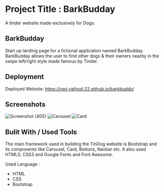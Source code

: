 
# Project Title : BarkBudday

A tinder website made exclusively for Dogs.


## BarkBudday

Start up landing page for a fictional application named BarkBudday. BarkBudday allows the user to find other dogs & their owners nearby in the swipe left/right style made famous by Tinder.

  
## Deployment

Deployed Website: https://ravi-rathod-22.github.io/barkbuddy/

  
## Screenshots

![Screenshot (405)](https://user-images.githubusercontent.com/68047476/133917815-592ce5ee-7558-44c4-94a1-ee4850ed340b.png)
![Carousel](https://user-images.githubusercontent.com/68047476/133917731-b01fc21e-d6f1-4e46-b7ea-7b43b4c9883d.png)
![Card](https://user-images.githubusercontent.com/68047476/133917733-09e34388-e0a7-4b54-b898-54a3b6ccb57a.png)



  
## Bulit With / Used Tools

The main framework used in building the TinDog website is Bootstrap and its components like Carousel, Card, Buttons, Navbar etc. It also used HTML5, CSS3 and Google Fonts and Font Awesome.

Used Language :
* HTML
* CSS
* Bootstrap

  
